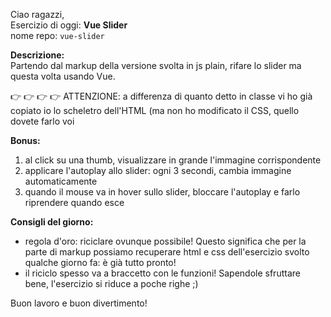 Ciao ragazzi,  
Esercizio di oggi: **Vue Slider**   
nome repo: `vue-slider`

**Descrizione:**  
Partendo dal markup della versione svolta in js plain, rifare lo slider ma questa volta usando Vue.

:point_right: :point_right: :point_right: :point_right:  ATTENZIONE: a differenza di quanto detto in classe vi ho già copiato io lo scheletro dell'HTML (ma non ho modificato il CSS, quello dovete farlo voi

**Bonus:**
1. al click su una thumb, visualizzare in grande l'immagine corrispondente
1. applicare l'autoplay allo slider: ogni 3 secondi, cambia immagine automaticamente
1. quando il mouse va in hover sullo slider, bloccare l'autoplay e farlo riprendere quando esce

**Consigli del giorno:**
- regola d'oro: riciclare ovunque possibile! Questo significa che per la parte di markup possiamo recuperare html e css dell'esercizio svolto qualche giorno fa: è già tutto pronto!
- il riciclo spesso va a braccetto con le funzioni! Sapendole sfruttare bene, l'esercizio si riduce a poche righe ;)

Buon lavoro e buon divertimento!